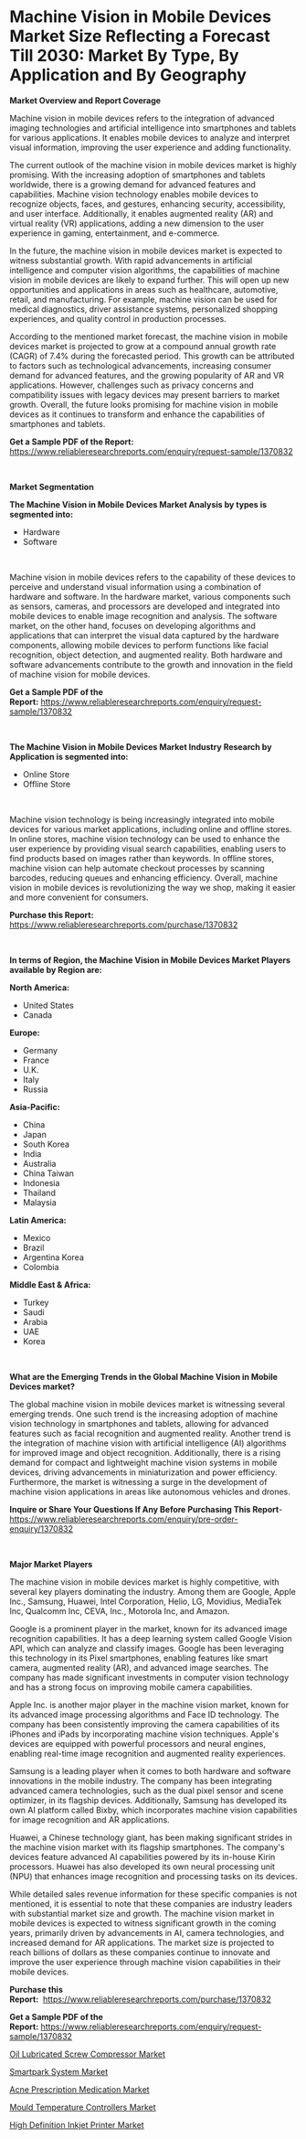 <p><h1>Machine Vision in Mobile Devices Market Size Reflecting a Forecast Till 2030: Market By Type, By Application and By Geography</h1></p><p><strong>Market Overview and Report Coverage</strong></p>
<p><p>Machine vision in mobile devices refers to the integration of advanced imaging technologies and artificial intelligence into smartphones and tablets for various applications. It enables mobile devices to analyze and interpret visual information, improving the user experience and adding functionality.</p><p>The current outlook of the machine vision in mobile devices market is highly promising. With the increasing adoption of smartphones and tablets worldwide, there is a growing demand for advanced features and capabilities. Machine vision technology enables mobile devices to recognize objects, faces, and gestures, enhancing security, accessibility, and user interface. Additionally, it enables augmented reality (AR) and virtual reality (VR) applications, adding a new dimension to the user experience in gaming, entertainment, and e-commerce.</p><p>In the future, the machine vision in mobile devices market is expected to witness substantial growth. With rapid advancements in artificial intelligence and computer vision algorithms, the capabilities of machine vision in mobile devices are likely to expand further. This will open up new opportunities and applications in areas such as healthcare, automotive, retail, and manufacturing. For example, machine vision can be used for medical diagnostics, driver assistance systems, personalized shopping experiences, and quality control in production processes.</p><p>According to the mentioned market forecast, the machine vision in mobile devices market is projected to grow at a compound annual growth rate (CAGR) of 7.4% during the forecasted period. This growth can be attributed to factors such as technological advancements, increasing consumer demand for advanced features, and the growing popularity of AR and VR applications. However, challenges such as privacy concerns and compatibility issues with legacy devices may present barriers to market growth. Overall, the future looks promising for machine vision in mobile devices as it continues to transform and enhance the capabilities of smartphones and tablets.</p></p>
<p><strong>Get a Sample PDF of the Report:</strong> <a href="https://www.reliableresearchreports.com/enquiry/request-sample/1370832">https://www.reliableresearchreports.com/enquiry/request-sample/1370832</a></p>
<p>&nbsp;</p>
<p><strong>Market Segmentation</strong></p>
<p><strong>The Machine Vision in Mobile Devices Market Analysis by types is segmented into:</strong></p>
<p><ul><li>Hardware</li><li>Software</li></ul></p>
<p>&nbsp;</p>
<p><p>Machine vision in mobile devices refers to the capability of these devices to perceive and understand visual information using a combination of hardware and software. In the hardware market, various components such as sensors, cameras, and processors are developed and integrated into mobile devices to enable image recognition and analysis. The software market, on the other hand, focuses on developing algorithms and applications that can interpret the visual data captured by the hardware components, allowing mobile devices to perform functions like facial recognition, object detection, and augmented reality. Both hardware and software advancements contribute to the growth and innovation in the field of machine vision for mobile devices.</p></p>
<p><strong>Get a Sample PDF of the Report:</strong>&nbsp;<a href="https://www.reliableresearchreports.com/enquiry/request-sample/1370832">https://www.reliableresearchreports.com/enquiry/request-sample/1370832</a></p>
<p>&nbsp;</p>
<p><strong>The Machine Vision in Mobile Devices Market Industry Research by Application is segmented into:</strong></p>
<p><ul><li>Online Store</li><li>Offline Store</li></ul></p>
<p>&nbsp;</p>
<p><p>Machine vision technology is being increasingly integrated into mobile devices for various market applications, including online and offline stores. In online stores, machine vision technology can be used to enhance the user experience by providing visual search capabilities, enabling users to find products based on images rather than keywords. In offline stores, machine vision can help automate checkout processes by scanning barcodes, reducing queues and enhancing efficiency. Overall, machine vision in mobile devices is revolutionizing the way we shop, making it easier and more convenient for consumers.</p></p>
<p><strong>Purchase this Report:</strong>&nbsp; <a href="https://www.reliableresearchreports.com/purchase/1370832">https://www.reliableresearchreports.com/purchase/1370832</a></p>
<p>&nbsp;</p>
<p><strong>In terms of Region, the Machine Vision in Mobile Devices Market Players available by Region are:</strong></p>
<p>
    <p> <strong> North America: </strong>
        <ul>
            <li>United States</li>
            <li>Canada</li>
        </ul>
        </p> 
    <p> <strong> Europe: </strong>
        <ul>
            <li>Germany</li>
            <li>France</li>
            <li>U.K.</li>
            <li>Italy</li>
            <li>Russia</li>
        </ul>
        </p> 
    <p> <strong> Asia-Pacific: </strong>
        <ul>
            <li>China</li>
            <li>Japan</li>
            <li>South Korea</li>
            <li>India</li>
            <li>Australia</li>
            <li>China Taiwan</li>
            <li>Indonesia</li>
            <li>Thailand</li>
            <li>Malaysia</li>
        </ul>
        </p> 
    <p> <strong> Latin America: </strong>
        <ul>
            <li>Mexico</li>
            <li>Brazil</li>
            <li>Argentina Korea</li>
            <li>Colombia</li>
        </ul>
        </p> 
    <p> <strong> Middle East & Africa: </strong>
        <ul>
            <li>Turkey</li>
            <li>Saudi</li>
            <li>Arabia</li>
            <li>UAE</li>
            <li>Korea</li>
        </ul>
    </p>
    </p>
<p>&nbsp;</p>
<p><strong>What are the Emerging Trends in the Global Machine Vision in Mobile Devices market?</strong></p>
<p><p>The global machine vision in mobile devices market is witnessing several emerging trends. One such trend is the increasing adoption of machine vision technology in smartphones and tablets, allowing for advanced features such as facial recognition and augmented reality. Another trend is the integration of machine vision with artificial intelligence (AI) algorithms for improved image and object recognition. Additionally, there is a rising demand for compact and lightweight machine vision systems in mobile devices, driving advancements in miniaturization and power efficiency. Furthermore, the market is witnessing a surge in the development of machine vision applications in areas like autonomous vehicles and drones.</p></p>
<p><strong>Inquire or Share Your Questions If Any Before Purchasing This Report</strong>- <a href="https://www.reliableresearchreports.com/enquiry/pre-order-enquiry/1370832">https://www.reliableresearchreports.com/enquiry/pre-order-enquiry/1370832</a></p>
<p>&nbsp;</p>
<p><strong>Major Market Players</strong></p>
<p><p>The machine vision in mobile devices market is highly competitive, with several key players dominating the industry. Among them are Google, Apple Inc., Samsung, Huawei, Intel Corporation, Helio, LG, Movidius, MediaTek Inc, Qualcomm Inc, CEVA, Inc., Motorola Inc, and Amazon.</p><p>Google is a prominent player in the market, known for its advanced image recognition capabilities. It has a deep learning system called Google Vision API, which can analyze and classify images. Google has been leveraging this technology in its Pixel smartphones, enabling features like smart camera, augmented reality (AR), and advanced image searches. The company has made significant investments in computer vision technology and has a strong focus on improving mobile camera capabilities.</p><p>Apple Inc. is another major player in the machine vision market, known for its advanced image processing algorithms and Face ID technology. The company has been consistently improving the camera capabilities of its iPhones and iPads by incorporating machine vision techniques. Apple's devices are equipped with powerful processors and neural engines, enabling real-time image recognition and augmented reality experiences.</p><p>Samsung is a leading player when it comes to both hardware and software innovations in the mobile industry. The company has been integrating advanced camera technologies, such as the dual pixel sensor and scene optimizer, in its flagship devices. Additionally, Samsung has developed its own AI platform called Bixby, which incorporates machine vision capabilities for image recognition and AR applications.</p><p>Huawei, a Chinese technology giant, has been making significant strides in the machine vision market with its flagship smartphones. The company's devices feature advanced AI capabilities powered by its in-house Kirin processors. Huawei has also developed its own neural processing unit (NPU) that enhances image recognition and processing tasks on its devices.</p><p>While detailed sales revenue information for these specific companies is not mentioned, it is essential to note that these companies are industry leaders with substantial market size and growth. The machine vision market in mobile devices is expected to witness significant growth in the coming years, primarily driven by advancements in AI, camera technologies, and increased demand for AR applications. The market size is projected to reach billions of dollars as these companies continue to innovate and improve the user experience through machine vision capabilities in their mobile devices.</p></p>
<p><strong>Purchase this Report:</strong>&nbsp;&nbsp;<a href="https://www.reliableresearchreports.com/purchase/1370832">https://www.reliableresearchreports.com/purchase/1370832</a></p>
<p></p>
<p><strong>Get a Sample PDF of the Report:</strong>&nbsp;<a href="https://www.reliableresearchreports.com/enquiry/request-sample/1370832">https://www.reliableresearchreports.com/enquiry/request-sample/1370832</a></p>
<p><p><a href="https://www.linkedin.com/pulse/decoding-oil-lubricated-screw-compressor-market-deep-dive-f9fpe/">Oil Lubricated Screw Compressor Market</a></p><p><a href="https://medium.com/@raygrimes1999/smartpark-system-market-size-cagr-trends-2024-2030-3d02700aa765">Smartpark System Market</a></p><p><a href="https://medium.com/@mayrussel1912/acne-prescription-medication-market-size-cagr-trends-2024-2030-8230373e9a2d">Acne Prescription Medication Market</a></p><p><a href="https://www.linkedin.com/pulse/decoding-mould-temperature-controllers-market-deep-dive-hfaje/">Mould Temperature Controllers Market</a></p><p><a href="https://www.linkedin.com/pulse/high-definition-inkjet-printer-market-size-2023-2030-global-hizpe/">High Definition Inkjet Printer Market</a></p></p>